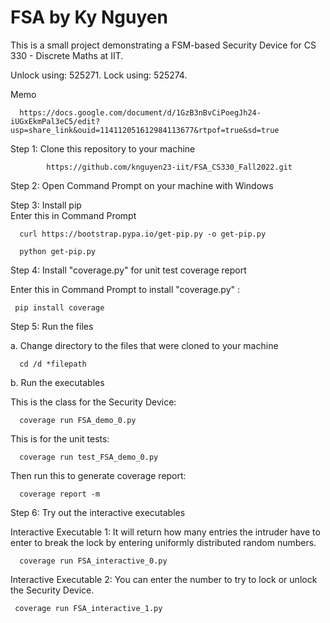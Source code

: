 # FSA by Ky Nguyen
This is a small project demonstrating a FSM-based Security Device for CS 330 - Discrete Maths at IIT. 

Unlock using: 525271. Lock using: 525274.

Memo

      https://docs.google.com/document/d/1GzB3nBvCiPoegJh24-iUGxEkmPal3eC5/edit?usp=share_link&ouid=114112051612984113677&rtpof=true&sd=true



Step 1: Clone this repository to your machine
      
            https://github.com/knguyen23-iit/FSA_CS330_Fall2022.git


Step 2: Open Command Prompt on your machine with Windows

Step 3: Install pip      
      Enter this in Command Prompt
      
      curl https://bootstrap.pypa.io/get-pip.py -o get-pip.py
      
      python get-pip.py


Step 4: Install "coverage.py" for unit test coverage report
      
Enter this in Command Prompt to install "coverage.py" :
            
     pip install coverage
      

Step 5: Run  the files

a. Change directory to the files that were cloned to your machine
      
      cd /d *filepath
      

b. Run the executables
   
   This is the class for the Security Device:
   
      coverage run FSA_demo_0.py
      
   This is for the unit tests:
      
      coverage run test_FSA_demo_0.py
   
   Then run this to generate coverage report:
       
      coverage report -m
      

Step 6: Try out the interactive executables

Interactive Executable 1: 
It will return how many entries the intruder have to enter to break the lock by entering uniformly distributed random numbers.
          
      coverage run FSA_interactive_0.py
            
    
Interactive Executable 2: 
You can enter the number to try to lock or unlock the Security Device. 

     coverage run FSA_interactive_1.py
                     
